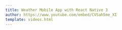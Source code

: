 ```yaml
---
title: Weather Mobile App with React Native 3
author: https://www.youtube.com/embed/CVSah5me_XI
template: videos.html
---
```

